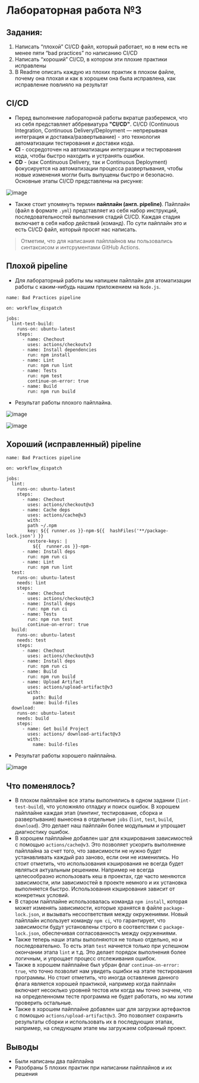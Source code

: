 # Лабораторная работа №3

## Задания:

1. Написать “плохой” CI/CD файл, который работает, но в нем есть не менее пяти “bad practices” по написанию CI/CD
2. Написать “хороший” CI/CD, в котором эти плохие практики исправлены
3. В Readme описать каждую из плохих практик в плохом файле, почему она плохая и как в хорошем она была исправлена, как исправление повлияло на результат

## CI/CD

* Перед выполнение лабораторной работы вкратце разберемся, что из себя представляет аббревиатура **"CI/CD"**. CI/CD (Continuous Integration, Continuous Delivery/Deployment — непрерывная интеграция и доставка/развертывание) - это технология автоматизации тестирования и доставки кода.
* **CI** - сосредоточен на автоматизации интеграции и тестирования кода, чтобы быстро находить и устранять ошибки.
* **CD** - (как Continuous Delivery, так и Continuous Deployment) фокусируется на автоматизации процесса развертывания, чтобы новые изменения могли быть выпущены быстро и безопасно. Основные этапы CI/CD представлены на рисунке:
 
![image](https://github.com/user-attachments/assets/6709a67d-93a2-4643-bd76-46ea7de9b9ef)

* Также стоит упомянуть термин **пайплайн (англ. pipeline)**. Пайплайн (файл в формате `.yml`) представляет из себя набор инструкций, последовательностей выполнения стадий CI/CD. Каждая стадия включает в себя набор действий (команд). По сути пайплайн это и есть CI/CD файл, который просят нас написать.

> Отметим, что для написания пайплайнов мы пользовались синтаксисом и интсрументами GitHub Actions.

## Плохой pipeline

* Для лабораторный работы мы напишем пайплайн для атоматизации работы с каким-нибудь нашим приложением на `Node.js`.
  
```
name: Bad Practices pipeline

on: workflow_dispatch 

jobs:
  lint-test-build:
    runs-on: ubuntu-latest
    steps:
      - name: Chechout
        uses: actions/checkoutv3
      - name: Install dependencies
        run: npm install
      - name: Lint
        run: npm run lint
      - name: Tests
        run: npm test
        continue-on-error: true
      - name: Build
        run: npm run build
```

* Результат работы плохого пайплайна.

![image](https://github.com/user-attachments/assets/f0f3ed74-37ee-4316-8e62-8fd9c5f929a7)

![image](https://github.com/user-attachments/assets/4a70a137-f00c-4c72-aeea-085623c16aa2)


## Хороший (исправленный) pipeline

```
name: Bad Practices pipeline

on: workflow_dispatch

jobs:
  lint:
    runs-on: ubuntu-latest
    steps:
      - name: Chechout
        uses: actions/checkout@v3
      - name: Cache deps
        uses: actions/cache@v3
        with:
        path ~/.npm
        key: ${{ runner.os }}-npm-${{  hashFiles('**/package-lock.json') }}
        restore-keys: |
          ${{  runner.os }}-npm-
      - name: Install deps
        run: npm run ci
      - name: Lint
        run: npm run lint
  test:
    runs-on: ubuntu-latest
    needs: lint
    steps:
      - name: Chechout
        uses: actions/checkout@c3
      - name: Install deps
        run: npm run ci
      - name: Tests
        run: npm run test
        continue-on-error: true
  build:
    runs-on: ubuntu-latest
    needs: test
    steps:
      - name: Chechout
        uses: actions/checkout@v3
      - name: Install deps
        run: npm run ci
      - name: Build
        run: npm run build
      - name: Upload Artifact
        uses: actions/upload-artifact@v3
        with:
          path: Build
          name: build-files
  download:
    runs-on: ubuntu-latest
    needs: build
    steps:
      - name: Get build Project
        uses: actions/ download-artifact@v3
        with:
          name: build-files
```

* Результат работы хорошего пайплайна.

![image](https://github.com/user-attachments/assets/ec297279-8eee-48fc-a5cb-b9a269d7a59a)

## Что поменялось?

* В плохом пайплайне все этапы выполнялись в одном задании (`lint-test-build`), что усложняло отладку и поиск ошибок. В хорошем пайплайне каждая этап (линтинг, тестирование, сборка и развертывание) вынесена в отдельные `jobs` (`lint`, `test`, `build`, `download`). Это делает наш пайплайн более модульным и упрощает диагностику ошибок.
* В хорошем пайплайне добавлен шаг для кэширования зависимостей с помощью `actions/cache@v3`. Это позволяет ускорить выполнение пайплайна за счет того, что зависимости не нужно будет устанавливать каждый раз заново, если они не изменились. Но стоит отметить, что использования кэширования не всегда будет являться актуальным решением. Например не всегда целесообразно использовать кеш в проектах, где часто меняются зависимости, или зависимостей в проекте немного и их установка выполняется быстро. Использования кэширования зависит от конкретных условий.
* В старом пайплайне использовалась команда `npm install`, которая может изменять зависимости, которые хранятся в файле `package-lock.json`, и вызывать несоответствия между окружениями. Новый пайплайн использует команду `npm ci`, что гарантирует, что зависимости будут установлены строго в соответствии с `package-lock.json`, обеспечивая согласованность между окружениями.
* Также теперь наши этапы выполняются не только отдельно, но и последовательно. То есть этап `test` начнется только при успешном окончании этапа `lint` и т.д. Это делает порядок выполнения более логичным, и упрощает процесс отслеживания ошибок.
* Также в хорошем пайплайне был убран флаг `continue-on-error: true`, что точно позволит нам увидеть ошибки на этапе тестирования программы. Но стоит отметить, что иногда оставления данного флага является хорошей практикой, например когда пайплайн включает несоклько уровней тестов или когда мы точно значем, что на определенномм тесте программа не будет работать, но мы хотим проверить остальные.
* Также в хорошем пайплайне добавлен шаг для загрузки артефактов с помощью `actions/upload-artifact@v3`. Это позволяет сохранить результаты сборки и использовать их в последующих этапах, например, на следующем этапе мы загружаем собранный проект.

## Выводы

* Были написаны два пайплайна
* Разобраны 5 плохих практик при написании пайплайнов и их решения
